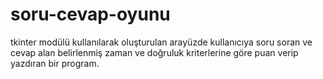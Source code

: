 # soru-cevap-oyunu
tkinter modülü kullanılarak oluşturulan arayüzde kullanıcıya soru soran ve cevap alan belirlenmiş zaman ve doğruluk kriterlerine göre puan verip yazdıran bir program. 
